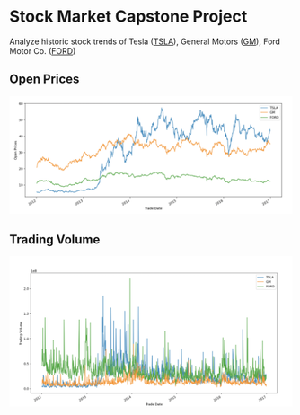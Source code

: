 # Stock Market Capstone Project

Analyze historic stock trends of Tesla ([TSLA](https://www.tradingview.com/symbols/NASDAQ-TSLA/)), General Motors ([GM](https://www.tradingview.com/symbols/NYSE-GM/)), Ford  Motor Co. ([FORD](https://www.tradingview.com/symbols/NYSE-F/))
  
## Open Prices
![open](/images/open%20prices.png)

## Trading Volume 
![open](/images/trading%20volume.png)





